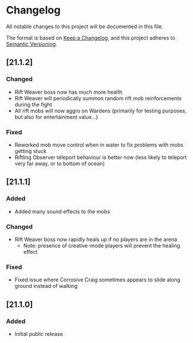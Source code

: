 # Changelog
All notable changes to this project will be documented in this file.

The format is based on [Keep a Changelog](https://keepachangelog.com/en/1.0.0/),
and this project adheres to [Semantic Versioning](https://semver.org/spec/v2.0.0.html).

## [21.1.2]

### Changed
* Rift Weaver boss now has much more health
* Rift Weaver will periodically summon random rift mob reinforcements during the fight
* All rift mobs will now aggro on Wardens (primarily for testing purposes, but also for entertainment value...)

### Fixed
* Reworked mob move control when in water to fix problems with mobs getting stuck
* Riftling Observer teleport behaviour is better now (less likely to teleport very far away, or to bottom of ocean)

## [21.1.1]

### Added
* Added many sound effects to the mobs

### Changed
* Rift Weaver boss now rapidly heals up if no players are in the arena
  * Note: presence of creative-mode players will prevent the healing effect

### Fixed
* Fixed issue where Corrosive Craig sometimes appears to slide along ground instead of walking

## [21.1.0]

### Added
* Initial public release